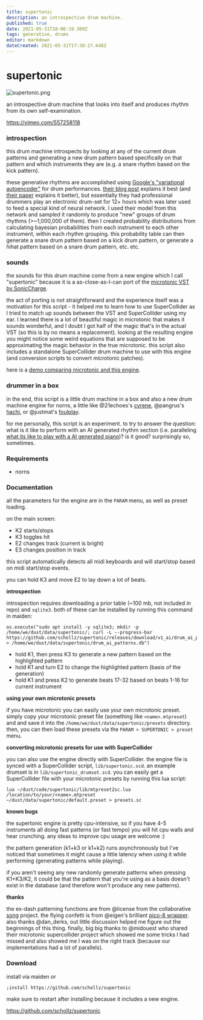 ```yaml
---
title: supertonic
description: an introspective drum machine.
published: true
date: 2021-05-31T18:06:19.309Z
tags: generative, drums
editor: markdown
dateCreated: 2021-05-31T17:38:27.648Z
---
```


# supertonic

![supertonic.png](/community/infinitedigits/supertonic.png)

an introspective drum machine that looks into itself and produces rhythm from its own self-examination.

https://vimeo.com/557258118

### introspection

this drum machine introspects by looking at any of the current drum patterns and generating a new drum pattern based specifically on that pattern and which instruments they are (e.g. a snare rhythm based on the kick pattern).

these generative rhythms are accomplished using [Google's "variational autoencoder"](https://github.com/magenta/magenta/tree/master/magenta/models/music_vae) for drum performances. [their blog post](https://magenta.tensorflow.org/groovae) explains it best (and [their paper](https://arxiv.org/pdf/1803.05428.pdf) explains it better), but essentially they had professional drummers play an electronic drum-set for 12+ hours which was later used to feed a special kind of neural network. I used their model from this network and sampled it randomly to produce "new" groups of drum rhythms (>~1,000,000 of them). then I created probability distributions from calculating bayesian probabilities from each instrument to each other instrument, within each rhythm grouping. this probability table can then generate a snare drum pattern based on a kick drum pattern, or generate a hihat pattern based on a snare drum pattern, etc. etc.


### sounds

the sounds for this drum machine come from a new engine which I call "supertonic" because it is a as-close-as-I-can port of the [microtonic VST by SonicCharge](https://soniccharge.com/microtonic). 

the act of porting is not straightforward and the experience itself was a motivation for this script - it helped me to learn how to use SuperCollider as I tried to match up sounds between the VST and SuperCollider using my ear. I learned there is a lot of beautiful magic in microtonic that makes it sounds wonderful, and I doubt I got half of the magic that's in the actual VST (so this is by no means a replacement). looking at the resulting engine you might notice some weird equations that are supposed to be approximating the magic behavior in the true microtonic. this script also includes a standalone SuperCollider drum machine to use with this engine (and conversion scripts to convert microtonic patches).

here is a [demo comparing microtonic and this engine](https://www.instagram.com/p/CPghuJUB2Of/?utm_source=ig_web_copy_link).

### drummer in a box

in the end, this script is a little drum machine in a box and also a new drum machine engine for norns, a little like @21echoes's [cyrene](https://norns.community/authors/21echoes/cyrene), @pangrus's [hachi](https://norns.community/authors/pangrus/hachi), or @justmat's [foulplay](https://norns.community/authors/justmat/foulplay). 

for me personally, this script is an experiment. to try to answer the question: what is it like to perform with an AI generated rhythm section (i.e. paralleling [what its like to play with a AI generated piano](https://github.com/schollz/pianoai))? is it good? surprisingly so, sometimes.

### Requirements

- norns

### Documentation

all the parameters for the engine are in the `PARAM` menu, as well as preset loading.

on the main screen:

- K2 starts/stops
- K3 toggles hit 
- E2 changes track (current is bright)
- E3 changes position in track

this script automatically detects all midi keyboards and will start/stop based on midi start/stop events.

you can hold K3 and move E2 to lay down a lot of beats.

**introspection** 

introspection requires downloading a prior table (~100 mb, not included in repo) and `sqlite3`. both of these can be installed by running this command in maiden:

```
os.execute("sudo apt install -y sqlite3; mkdir -p /home/we/dust/data/supertonic/; curl -L --progress-bar https://github.com/schollz/supertonic/releases/download/v1_ai/drum_ai_patterns.db > /home/we/dust/data/supertonic/drum_ai_patterns.db")
```

- hold K1, then press K3 to generate a new pattern based on the highlighted pattern
- hold K1 and turn E2 to change the highlighted pattern (basis of the generation)
- hold K1 and press K2 to generate beats 17-32 based on beats 1-16 for current instrument

**using your own microtonic presets**

if you have microtonic you can easily use your own microtonic preset. simply copy your microtonic preset file (something like `<name>.mtpreset`) and and save it into the `/home/we/dust/data/supertonic/presets` directory. then, you can then load these presets via the `PARAM > SUPERTONIC > preset` menu.

**converting microtonic presets for use with SuperCollider**

you can also use the engine directly with SuperCollider. the engine file is synced with a SuperCollider script, `lib/supertonic.scd`. an example drumset is in `lib/supertonic_drumset.scd`. you can easily get a SuperCollider file with your microtonic presets by running this lua script:

```
lua ~/dust/code/supertonic/lib/mtpreset2sc.lua /location/to/your/<name>.mtpreset ~/dust/data/supertonic/default.preset > presets.sc
```

**known bugs**

the supertonic engine is pretty cpu-intensive, so if you have 4-5 instruments all doing fast patterns (or fast tempo) you will hit cpu walls and hear crunching. any ideas to improve cpu usage are welcome :)

the pattern generation (k1+k3 or k1+k2) runs asynchronously but I've noticed that sometimes it might cause a little latency when using it while performing (generating patterns while playing).

if you aren't seeing any new randomly generate patterns when pressing K1+K3/K2, it could be that the pattern that you're using as a basis doesn't exist in the database (and therefore won't produce any new patterns).

**thanks**

the ex-dash patterning functions are from @license from the collaborative [song](https://github.com/northern-information/song/) project. the flying confetti is from @eigen's brilliant [pico-8 wrapper](https://llllllll.co/t/p8-pico-8-wrapper-lib/37947). also thanks @dan_derks, out little discussion helped me figure out the beginnings of this thing. finally, big big thanks to @midouest who shared their microtonic supercollider project which showed me some tricks I had missed and also showed me I was on the right track (because our implementations had a lot of parallels).

### Download

install via maiden or

```
;install https://github.com/schollz/supertonic
```

make sure to restart after installing because it includes a new engine.

https://github.com/schollz/supertonic

